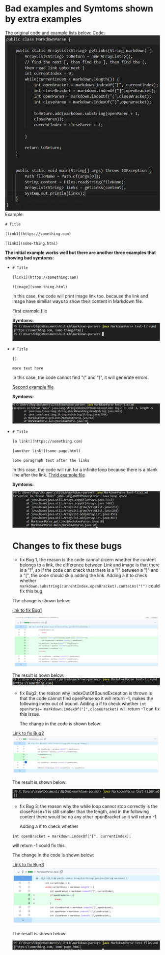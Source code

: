 # Bad examples and Symtoms shown by extra examples

The original code and example lists below:
Code:
![image](cap.PNG)
Example:

`# Title`

`[link1](https://something.com)`

`[link2](some-thing.html)`


**The initial example works well but there are another three examples that showing bad symtoms:**

* `# Title`

  `[link1](https://something.com)`

  `![image](some-thing.html)`

  In this case, the code will print image link too. because the link and image have similiar ways to show their content in Markdown file.

  [First example file](test-file9.md)

  **Symtoms:**
  ![image](firstexample.PNG)

* `# Title`

   `[]`

   `more text here`

  In this case, the code cannot find "(" and ")", it will generate errors.

  [Second example file](test-file3.md)

  **Symtoms:**

  ![image](secondexample.PNG)


* `# Title`

  `[a link!](https://something.com)`

  `[another link!](some-page.html)`

  `some paragraph text after the links`

  In this case, the code will run for a infinite loop because there is a blank line after the link.
  [Thrid example file](test-file2.md)

   **Symtoms:**

  ![image](thirdexample.PNG)



  # Changes to fix these bugs
  
  * fix Bug 1, the reason is the code cannot dicern whether the content belongs to a link, the difference between Link and image is that there is a "!", so if the code can check that there is a "!" between a ")" and a "[", the code should skip adding the link.
     Adding a if to check whether 
     `markdown.substring(currentIndex,openBracket).contains("!")`
    could fix this bug
   
   The change is shown below:

   [link to fix Bug1](https://github.com/Robintianqili/markdown-parser/commit/9c76774d5d35afcdc207dd1f2c1847be8f9c9baa)

   ![image](fixBug1.PNG)

   The result is hown below:
   ![image](bugfix1.PNG)

  * fix Bug2, the reason why IndexOutOfBoundException is thrown is that the code cannot find openParse so it will return -1, makes the following index out of bound. 
    Adding a if to check whether 
    `int openParse= markdown.indexOf("]",closeBracket)` will return -1 can fix this issue.

    The change in the code is shown below:

   [Link to fix Bug2](https://github.com/Robintianqili/markdown-parser/commit/da252cbdd9e560a0d482d84580331b6d570923c9)
   ![image](fixBug2.PNG)

   The result is shown below:

   ![image](Bug2fix.PNG)





  * fix Bug 3, the reason why the while loop cannot stop correctly is the closeParse+1 is still smaller than the length, and in the following content there would be no any other openBracket so it will return -1. 

    Adding a if to check whether

  `int openBracket = markdown.indexOf("[", currentIndex);`
   
   will return -1 could fix this.

   The change in the code is shown below:

   [Link to fix Bug3](https://github.com/Robintianqili/markdown-parser/commit/4272d0ac09a7f32cd89aae4cf830fbf462dce1e9)
   ![image](Bugfix3.PNG)

   The result is shown below:

   ![image](bug3fix.PNG)
